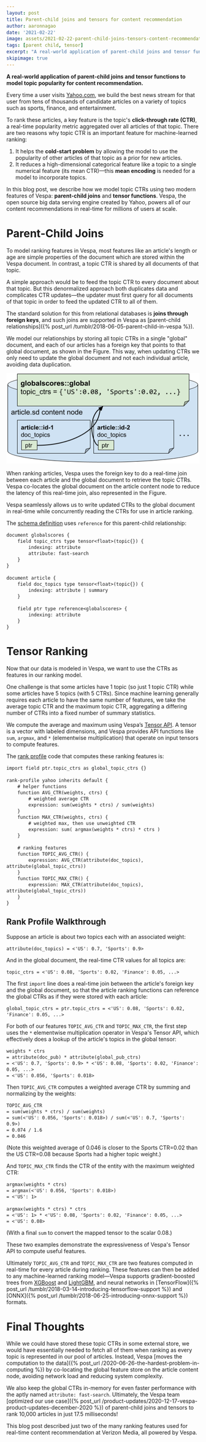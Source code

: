 ```yaml
---
layout: post
title: Parent-child joins and tensors for content recommendation
author: aaronnagao
date: '2021-02-22'
image: assets/2021-02-22-parent-child-joins-tensors-content-recommendation/header-image.jpg
tags: [parent child, tensor]
excerpt: "A real-world application of parent-child joins and tensor functions to model topic popularity for content recommendation."
skipimage: true
---
```


**A real-world application of parent-child joins and tensor functions to model topic popularity for content recommendation.**

Every time a user visits [Yahoo.com](https://www.yahoo.com), we build the best news stream for that user from tens of thousands of candidate articles on a variety of topics such as sports, finance, and entertainment.

To rank these articles, a key feature is the topic's **click-through rate (CTR)**, a real-time popularity metric aggregated over all articles of that topic. There are two reasons why topic CTR is an important feature for machine-learned ranking:

1. It helps the **cold-start problem** by allowing the model to use the popularity of other articles of that topic as a prior for new articles.
2. It reduces a high-dimensional categorical feature like a topic to a single numerical feature (its mean CTR)—this **mean encoding** is needed for a model to incorporate topics.

In this blog post, we describe how we model topic CTRs using two modern features of Vespa: **parent-child joins** and **tensor functions**. Vespa, the open source big data serving engine created by Yahoo, powers all of our content recommendations in real-time for millions of users at scale.

# Parent-Child Joins

To model ranking features in Vespa, most features like an article's length or age are simple properties of the document which are stored within the Vespa document. In contrast, a topic CTR is shared by all documents of that topic. 

A simple approach would be to feed the topic CTR to every document about that topic. But this denormalized approach both duplicates data and complicates CTR updates—the updater must first query for all documents of that topic in order to feed the updated CTR to all of them.

The standard solution for this from relational databases is **joins through foreign keys**, and such joins are supported in Vespa as [parent-child relationships]({% post_url /tumblr/2018-06-05-parent-child-in-vespa %}).

We model our relationships by storing all topic CTRs in a single "global" document, and each of our articles has a foreign key that points to that global document, as shown in the Figure. This way, when updating CTRs we only need to update the global document and not each individual article, avoiding data duplication.

![Global document](/assets/2021-02-22-parent-child-joins-tensors-content-recommendation/figure-1.png)

When ranking articles, Vespa uses the foreign key to do a real-time join between each article and the global document to retrieve the topic CTRs. Vespa co-locates the global document on the article content node to reduce the latency of this real-time join, also represented in the Figure.

Vespa seamlessly allows us to write updated CTRs to the global document in real-time while concurrently reading the CTRs for use in article ranking. 

The [schema definition](https://docs.vespa.ai/en/schemas.html) uses `reference` for this parent-child relationship:

```
document globalscores {
    field topic_ctrs type tensor<float>(topic{}) {
        indexing: attribute
        attribute: fast-search
    }
}

document article {
    field doc_topics type tensor<float>(topic{}) {
        indexing: attribute | summary
    }

    field ptr type reference<globalscores> {
        indexing: attribute
    }
}
```

# Tensor Ranking

Now that our data is modeled in Vespa, we want to use the CTRs as features in our ranking model.

One challenge is that some articles have 1 topic (so just 1 topic CTR) while some articles have 5 topics (with 5 CTRs). Since machine learning generally requires each article to have the same number of features, we take the average topic CTR and the maximum topic CTR, aggregating a differing number of CTRs into a fixed number of summary statistics.

We compute the average and maximum using Vespa’s [Tensor API](https://docs.vespa.ai/en/tensor-user-guide.html). A tensor is a vector with labeled dimensions, and Vespa provides API functions like `sum`, `argmax`, and `*` (elementwise multiplication) that operate on input tensors to compute features.

The [rank profile](https://docs.vespa.ai/en/ranking.html#rank-profile) code that computes these ranking features is:

```
import field ptr.topic_ctrs as global_topic_ctrs {}

rank-profile yahoo inherits default {
    # helper functions
    function AVG_CTR(weights, ctrs) {
        # weighted average CTR
        expression: sum(weights * ctrs) / sum(weights)
    }
    function MAX_CTR(weights, ctrs) {
        # weighted max, then use unweighted CTR
        expression: sum( argmax(weights * ctrs) * ctrs )
    }

    # ranking features
    function TOPIC_AVG_CTR() {
        expression: AVG_CTR(attribute(doc_topics), attribute(global_topic_ctrs))
    }
    function TOPIC_MAX_CTR() {
        expression: MAX_CTR(attribute(doc_topics), attribute(global_topic_ctrs))
    }
}
```

## Rank Profile Walkthrough

Suppose an article is about two topics each with an associated weight:

```
attribute(doc_topics) = <'US': 0.7, 'Sports': 0.9>
```

And in the global document, the real-time CTR values for all topics are:

```
topic_ctrs = <'US': 0.08, 'Sports': 0.02, 'Finance': 0.05, ...>
```

The first `import` line does a real-time join between the article's foreign key and the global document, so that the article ranking functions can reference the global CTRs as if they were stored with each article:

```
global_topic_ctrs = ptr.topic_ctrs = <'US': 0.08, 'Sports': 0.02, 'Finance': 0.05, ...>
```

For both of our features `TOPIC_AVG_CTR` and `TOPIC_MAX_CTR`, the first step uses the `*` elementwise multiplication operator in Vespa's Tensor API, which effectively does a lookup of the article's topics in the global tensor:

```
weights * ctrs
= attribute(doc_pub) * attribute(global_pub_ctrs)
= <'US': 0.7, 'Sports': 0.9> * <'US': 0.08, 'Sports': 0.02, 'Finance': 0.05, ...>
= <'US': 0.056, 'Sports': 0.018>
```

Then `TOPIC_AVG_CTR` computes a weighted average CTR by summing and normalizing by the weights:

```
TOPIC_AVG_CTR
= sum(weights * ctrs) / sum(weights)
= sum(<'US': 0.056, 'Sports': 0.018>) / sum(<'US': 0.7, 'Sports': 0.9>)
= 0.074 / 1.6
= 0.046
```
(Note this weighted average of 0.046 is closer to the Sports CTR=0.02 than the US CTR=0.08 because Sports had a higher topic weight.)

And `TOPIC_MAX_CTR` finds the CTR of the entity with the maximum weighted CTR:

```
argmax(weights * ctrs)
= argmax(<'US': 0.056, 'Sports': 0.018>)
= <'US': 1>

argmax(weights * ctrs) * ctrs
= <'US': 1> * <'US': 0.08, 'Sports': 0.02, 'Finance': 0.05, ...>
= <'US': 0.08>
```
(With a final `sum` to convert the mapped tensor to the scalar 0.08.)

These two examples demonstrate the expressiveness of Vespa's Tensor API to compute useful features.

Ultimately `TOPIC_AVG_CTR` and `TOPIC_MAX_CTR` are two features computed in real-time for every article during ranking. These features can then be added to any machine-learned ranking model—Vespa supports gradient-boosted trees from [XGBoost](https://docs.vespa.ai/en/xgboost.html) and [LightGBM](https://docs.vespa.ai/en/lightgbm.html), and neural networks in [TensorFlow]({% post_url /tumblr/2018-03-14-introducing-tensorflow-support %}) and [ONNX]({% post_url /tumblr/2018-06-25-introducing-onnx-support %}) formats.

# Final Thoughts
While we could have stored these topic CTRs in some external store, we would have essentially needed to fetch all of them when ranking as every topic is represented in our pool of articles. Instead, Vespa [moves the computation to the data]({% post_url /2020-06-26-the-hardest-problem-in-computing %}) by co-locating the global feature store on the article content node, avoiding network load and reducing system complexity.

We also keep the global CTRs in-memory for even faster performance with the aptly named `attribute: fast-search`. Ultimately, the Vespa team [optimized our use case]({% post_url /product-updates/2020-12-17-vespa-product-updates-december-2020 %}) of parent-child joins and tensors to rank 10,000 articles in just 17.5 milliseconds!

This blog post described just two of the many ranking features used for real-time content recommendation at Verizon Media, all powered by Vespa.
